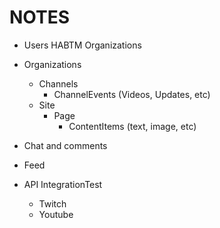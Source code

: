 # NOTES

- Users HABTM Organizations
- Organizations
  - Channels
    - ChannelEvents (Videos, Updates, etc)
  - Site
    - Page
      - ContentItems (text, image, etc)


- Chat and comments
- Feed


- API IntegrationTest
  - Twitch
  - Youtube